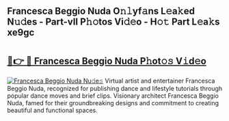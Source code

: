 ## Francesca Beggio Nuda O𝚗𝚕yf𝚊ns L𝚎a𝚔ed N𝚞𝚍es - Part-vII P𝚑𝚘tos Vi𝚍𝚎o - H𝚘𝚝 Part L𝚎a𝚔s xe9gc

# <h2><a href="http://kf66yl.oniu.top/?m=Francesca+Beggio+Nuda">🔗👉 🔴 Francesca Beggio Nuda P𝚑ot𝚘𝚜 V𝚒d𝚎o</a></h2>

[![Francesca Beggio Nuda Nu𝚍e𝚜](https://i.imgur.com/0qMVB7G.gif)](http://kf66yl.oniu.top/?m=Francesca+Beggio+Nuda)
Virtual artist and entertainer Francesca Beggio Nuda, recognized for publishing dance and lifestyle tutorials through popular dance moves and brief clips. Visionary architect Francesca Beggio Nuda, famed for their groundbreaking designs and commitment to creating beautiful and functional spaces.  
